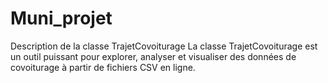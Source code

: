# Muni_projet
Description de la classe TrajetCovoiturage  La classe TrajetCovoiturage est un outil puissant pour explorer, analyser et visualiser des données de covoiturage à partir de fichiers CSV en ligne. 
